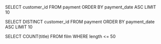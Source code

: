 SELECT customer_id FROM payment
ORDER BY payment_date ASC
LIMIT 10

SELECT DISTINCT customer_id FROM payment ORDER BY payment_date ASC
LIMIT 10

SELECT COUNT(title) FROM film
WHERE length <= 50
